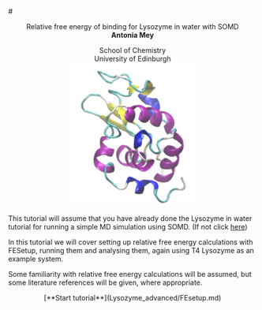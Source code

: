 #<center> Relative free energy of binding for Lysozyme in water with SOMD</center>
__<center> Antonia Mey </center>__
<center> School of Chemistry </center>
<center> University of Edinburgh </center>

<center> <img src="Lysozyme/Lysozyme.jpg" alt="1AKI" style="width: 250px;  min-width: 50px;" /> </center>


This tutorial will assume that you have already done the Lysozyme in water tutorial for running a simple MD simulation using SOMD. (If not click [here](getting_started_beg.md))

In this tutorial we will cover setting up relative free energy calculations with FESetup, running them and analysing them, again using T4 Lysozyme as an example system. 

Some familiarity with relative free energy calculations will be assumed, but some literature references will be given, where appropriate. 

<center>[**Start tutorial**](Lysozyme_advanced/FEsetup.md)</center>